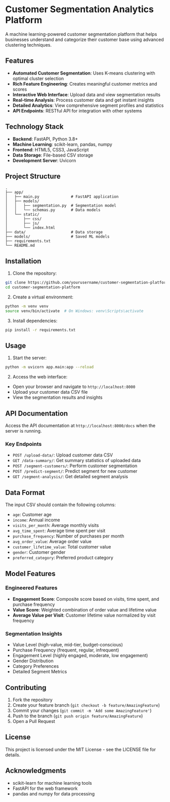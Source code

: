 # Customer Segmentation Analytics Platform

A machine learning-powered customer segmentation platform that helps businesses understand and categorize their customer base using advanced clustering techniques.

## Features

- **Automated Customer Segmentation**: Uses K-means clustering with optimal cluster selection
- **Rich Feature Engineering**: Creates meaningful customer metrics and scores
- **Interactive Web Interface**: Upload data and view segmentation results
- **Real-time Analysis**: Process customer data and get instant insights
- **Detailed Analytics**: View comprehensive segment profiles and statistics
- **API Endpoints**: RESTful API for integration with other systems

## Technology Stack

- **Backend**: FastAPI, Python 3.8+
- **Machine Learning**: scikit-learn, pandas, numpy
- **Frontend**: HTML5, CSS3, JavaScript
- **Data Storage**: File-based CSV storage
- **Development Server**: Uvicorn

## Project Structure

```
.
├── app/
│   ├── main.py              # FastAPI application
│   ├── models/
│   │   ├── segmentation.py  # Segmentation model
│   │   └── schemas.py       # Data models
│   └── static/
│       ├── css/
│       ├── js/
│       └── index.html
├── data/                    # Data storage
├── models/                  # Saved ML models
├── requirements.txt
└── README.md
```

## Installation

1. Clone the repository:
```bash
git clone https://github.com/yourusername/customer-segmentation-platform.git
cd customer-segmentation-platform
```

2. Create a virtual environment:
```bash
python -m venv venv
source venv/bin/activate  # On Windows: venv\Scripts\activate
```

3. Install dependencies:
```bash
pip install -r requirements.txt
```

## Usage

1. Start the server:
```bash
python -m uvicorn app.main:app --reload
```

2. Access the web interface:
- Open your browser and navigate to `http://localhost:8000`
- Upload your customer data CSV file
- View the segmentation results and insights

## API Documentation

Access the API documentation at `http://localhost:8000/docs` when the server is running.

### Key Endpoints

- `POST /upload-data/`: Upload customer data CSV
- `GET /data-summary/`: Get summary statistics of uploaded data
- `POST /segment-customers/`: Perform customer segmentation
- `POST /predict-segment/`: Predict segment for new customer
- `GET /segment-analysis/`: Get detailed segment analysis

## Data Format

The input CSV should contain the following columns:

- `age`: Customer age
- `income`: Annual income
- `visits_per_month`: Average monthly visits
- `avg_time_spent`: Average time spent per visit
- `purchase_frequency`: Number of purchases per month
- `avg_order_value`: Average order value
- `customer_lifetime_value`: Total customer value
- `gender`: Customer gender
- `preferred_category`: Preferred product category

## Model Features

### Engineered Features

- **Engagement Score**: Composite score based on visits, time spent, and purchase frequency
- **Value Score**: Weighted combination of order value and lifetime value
- **Average Value per Visit**: Customer lifetime value normalized by visit frequency

### Segmentation Insights

- Value Level (high-value, mid-tier, budget-conscious)
- Purchase Frequency (frequent, regular, infrequent)
- Engagement Level (highly engaged, moderate, low engagement)
- Gender Distribution
- Category Preferences
- Detailed Segment Metrics

## Contributing

1. Fork the repository
2. Create your feature branch (`git checkout -b feature/AmazingFeature`)
3. Commit your changes (`git commit -m 'Add some AmazingFeature'`)
4. Push to the branch (`git push origin feature/AmazingFeature`)
5. Open a Pull Request

## License

This project is licensed under the MIT License - see the LICENSE file for details.

## Acknowledgments

- scikit-learn for machine learning tools
- FastAPI for the web framework
- pandas and numpy for data processing 